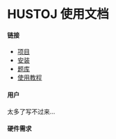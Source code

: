 # HUSTOJ 使用文档

#### 链接

* [项目](https://github.com/zhblue/hustoj)
* [安装](/Deploy)
* [题库](http://tk.hustoj.com)
* [使用教程]()

#### 用户

太多了写不过来...

#### 硬件需求




